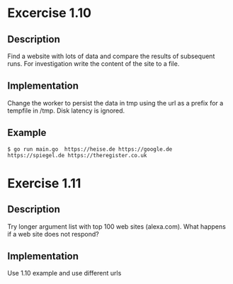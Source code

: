 # Excercise 1.10

## Description
Find a website with lots of data and compare the results of subsequent runs. For investigation
write the content of the site to a file.

## Implementation 

Change the worker to persist the data in tmp using the url as a prefix
for a tempfile in /tmp. Disk latency is ignored.

## Example
```
$ go run main.go  https://heise.de https://google.de https://spiegel.de https://theregister.co.uk
```

# Exercise 1.11

## Description
Try longer argument list with top 100 web sites (alexa.com).
What happens if a web site does not respond?

## Implementation

Use 1.10 example and use different urls